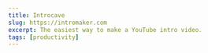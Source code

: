 ```yaml
---
title: Introcave
slug: https://intromaker.com
excerpt: The easiest way to make a YouTube intro video.
tags: [productivity]
---
```

